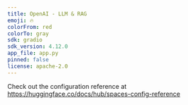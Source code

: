 ```yaml
---
title: OpenAI - LLM & RAG
emoji: 🔥
colorFrom: red
colorTo: gray
sdk: gradio
sdk_version: 4.12.0
app_file: app.py
pinned: false
license: apache-2.0
---
```


Check out the configuration reference at https://huggingface.co/docs/hub/spaces-config-reference

